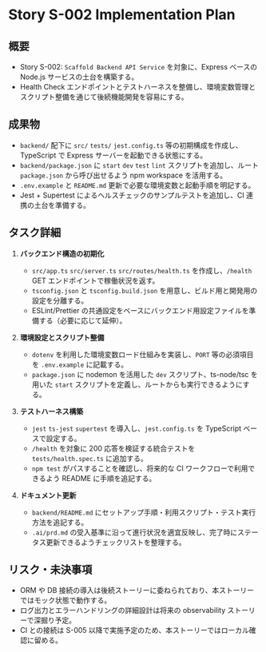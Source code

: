 # Story S-002 Implementation Plan

## 概要
- Story S-002: `Scaffold Backend API Service` を対象に、Express ベースの Node.js サービスの土台を構築する。
- Health Check エンドポイントとテストハーネスを整備し、環境変数管理とスクリプト整備を通じて後続機能開発を容易にする。

## 成果物
- `backend/` 配下に `src/` `tests/` `jest.config.ts` 等の初期構成を作成し、TypeScript で Express サーバーを起動できる状態にする。
- `backend/package.json` に `start` `dev` `test` `lint` スクリプトを追加し、ルート `package.json` から呼び出せるよう npm workspace を活用する。
- `.env.example` と `README.md` 更新で必要な環境変数と起動手順を明記する。
- Jest + Supertest によるヘルスチェックのサンプルテストを追加し、CI 連携の土台を準備する。

## タスク詳細
1. **バックエンド構造の初期化**
   - `src/app.ts` `src/server.ts` `src/routes/health.ts` を作成し、`/health` GET エンドポイントで稼働状況を返す。
   - `tsconfig.json` と `tsconfig.build.json` を用意し、ビルド用と開発用の設定を分離する。
   - ESLint/Prettier の共通設定をベースにバックエンド用設定ファイルを準備する（必要に応じて延伸）。

2. **環境設定とスクリプト整備**
   - `dotenv` を利用した環境変数ロード仕組みを実装し、`PORT` 等の必須項目を `.env.example` に記載する。
   - `package.json` に nodemon を活用した `dev` スクリプト、ts-node/tsc を用いた `start` スクリプトを定義し、ルートからも実行できるようにする。

3. **テストハーネス構築**
   - `jest` `ts-jest` `supertest` を導入し、`jest.config.ts` を TypeScript ベースで設定する。
   - `/health` を対象に 200 応答を検証する統合テストを `tests/health.spec.ts` に追加する。
   - `npm test` がパスすることを確認し、将来的な CI ワークフローで利用できるよう README に手順を追記する。

4. **ドキュメント更新**
   - `backend/README.md` にセットアップ手順・利用スクリプト・テスト実行方法を追記する。
   - `.ai/prd.md` の受入基準に沿って進行状況を適宜反映し、完了時にステータス更新できるようチェックリストを整理する。

## リスク・未決事項
- ORM や DB 接続の導入は後続ストーリーに委ねられており、本ストーリーではモック状態で動作する。
- ログ出力とエラーハンドリングの詳細設計は将来の observability ストーリーで深掘り予定。
- CI との接続は S-005 以降で実施予定のため、本ストーリーではローカル確認に留める。

